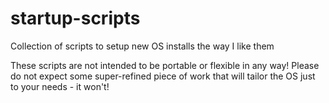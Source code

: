 # startup-scripts
Collection of scripts to setup new OS installs the way I like them

These scripts are not intended to be portable or flexible in any way! Please do not expect some super-refined piece of work that will tailor the OS just to your needs - it won't!

